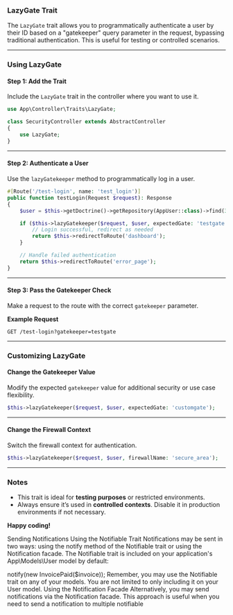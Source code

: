 ### **LazyGate Trait**  

The `LazyGate` trait allows you to programmatically authenticate a user by their ID based on a "gatekeeper" query parameter in the request, bypassing traditional authentication. This is useful for testing or controlled scenarios.

---

### **Using LazyGate**

#### **Step 1: Add the Trait**  
Include the `LazyGate` trait in the controller where you want to use it.  

```php
use App\Controller\Traits\LazyGate;

class SecurityController extends AbstractController
{
    use LazyGate;
}
```

---

#### **Step 2: Authenticate a User**

Use the `lazyGatekeeper` method to programmatically log in a user.  

```php
#[Route('/test-login', name: 'test_login')]
public function testLogin(Request $request): Response
{
    $user = $this->getDoctrine()->getRepository(AppUser::class)->find(37667);

    if ($this->lazyGatekeeper($request, $user, expectedGate: 'testgate')) {
        // Login successful, redirect as needed
        return $this->redirectToRoute('dashboard');
    }

    // Handle failed authentication
    return $this->redirectToRoute('error_page');
}
```

---

#### **Step 3: Pass the Gatekeeper Check**

Make a request to the route with the correct `gatekeeper` parameter.  

**Example Request**  

```plaintext
GET /test-login?gatekeeper=testgate
```

---

### **Customizing LazyGate**

#### **Change the Gatekeeper Value**  

Modify the expected `gatekeeper` value for additional security or use case flexibility.  

```php
$this->lazyGatekeeper($request, $user, expectedGate: 'customgate');
```

---

#### **Change the Firewall Context**  

Switch the firewall context for authentication.  

```php
$this->lazyGatekeeper($request, $user, firewallName: 'secure_area');
```

---

### **Notes**  

- This trait is ideal for **testing purposes** or restricted environments.  
- Always ensure it’s used in **controlled contexts**. Disable it in production environments if not necessary.  

**Happy coding!**






Sending Notifications
Using the Notifiable Trait
Notifications may be sent in two ways: using the notify method of the Notifiable trait or using the Notification facade. The Notifiable trait is included on your application's App\Models\User model by default:

<?php
 
namespace App\Models;
 
use Illuminate\Foundation\Auth\User as Authenticatable;
use Illuminate\Notifications\Notifiable;
 
class User extends Authenticatable
{
    use Notifiable;
}

The notify method that is provided by this trait expects to receive a notification instance:

use App\Notifications\InvoicePaid;
 
$user->notify(new InvoicePaid($invoice));

Remember, you may use the Notifiable trait on any of your models. You are not limited to only including it on your User model.

Using the Notification Facade
Alternatively, you may send notifications via the Notification facade. This approach is useful when you need to send a notification to multiple notifiable